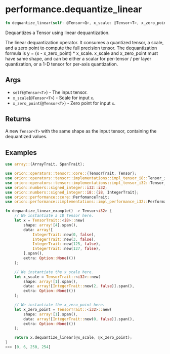 # performance.dequantize_linear

```rust
fn dequantize_linear(self: @Tensor<Q>, x_scale: @Tensor<T>, x_zero_point: @Tensor<T>) -> Tensor::<T>;
```

Dequantizes a Tensor using linear dequantization.

The linear dequantization operator. It consumes a quantized tensor, a scale, and a zero point to compute 
the full precision tensor. The dequantization formula is y = (x - x_zero_point) * x_scale. x_scale and 
x_zero_point must have same shape, and can be either a scalar for per-tensor / per layer quantization, 
or a 1-D tensor for per-axis quantization.

## Args

* `self`(`@Tensor<T>`) - The input tensor.
* `x_scale`(`@Tensor<T>`) - Scale for input `x`.
* `x_zero_point`(`@Tensor<T>`) - Zero point for input `x`.

## Returns

A new `Tensor<T>` with the same shape as the input tensor, containing the dequantized values.

## Examples

```rust
use array::{ArrayTrait, SpanTrait};

use orion::operators::tensor::core::{TensorTrait, Tensor};
use orion::operators::tensor::implementations::impl_tensor_i8::Tensor_i8;
use orion::operators::tensor::implementations::impl_tensor_i32::Tensor_i32;
use orion::numbers::signed_integer::i32::i32;
use orion::numbers::signed_integer::i8::{i8, IntegerTrait};
use orion::performance::core::PerfomanceTrait;
use orion::performance::implementations::impl_performance_i32::Performance_i32_i8;

fn dequantize_linear_example() -> Tensor<i32> {
    // We instantiate a 1D Tensor here.
    let x = TensorTrait::<i8>::new(
        shape: array![4].span(),
        data: array![
            IntegerTrait::new(0, false),
            IntegerTrait::new(3, false),
            IntegerTrait::new(125, false),
            IntegerTrait::new(127, false),
        ].span(),
        extra: Option::None(())
    );

    // We instantiate the x_scale here.
    let x_scale = TensorTrait::<i32>::new(
        shape: array![1].span(),
        data: array![IntegerTrait::new(2, false)].span(),
        extra: Option::None(())
    );

    // We instantiate the x_zero_point here.
    let x_zero_point = TensorTrait::<i32>::new(
        shape: array![1].span(),
        data: array![IntegerTrait::new(0, false)].span(),
        extra: Option::None(())
    );

    return x.dequantize_linear(@x_scale, @x_zero_point);
}
>>> [0, 6, 250, 254]
```
